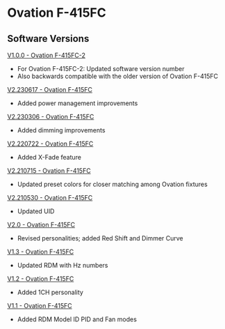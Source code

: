 # Ovation F-415FC

## Software Versions

[V1.0.0 - Ovation F-415FC-2](https://github.com/Chauvet-Pro/OVATIONF415FC/blob/a4ae4a3f8525795a326cc18aa91ee11861a66dbe/firmware/V1.0.0.zip)
- For Ovation F-415FC-2: Updated software version number
- Also backwards compatible with the older version of Ovation F-415FC

[V2.230617 - Ovation F-415FC](https://github.com/Chauvet-Pro/OVATIONF415FC/blob/a4ae4a3f8525795a326cc18aa91ee11861a66dbe/firmware/V2.230617.zip)
- Added power management improvements

[V2.230306 - Ovation F-415FC](https://github.com/Chauvet-Pro/OVATIONF415FC/blob/a4ae4a3f8525795a326cc18aa91ee11861a66dbe/firmware/V2.230306.zip)
- Added dimming improvements

[V2.220722 - Ovation F-415FC](https://github.com/Chauvet-Pro/OVATIONF415FC/blob/a4ae4a3f8525795a326cc18aa91ee11861a66dbe/firmware/V2.220722.zip)
- Added X-Fade feature

[V2.210715 - Ovation F-415FC](https://github.com/Chauvet-Pro/OVATIONF415FC/blob/a4ae4a3f8525795a326cc18aa91ee11861a66dbe/firmware/V2.210715.zip)
- Updated preset colors for closer matching among Ovation fixtures

[V2.210530 - Ovation F-415FC](https://github.com/Chauvet-Pro/OVATIONF415FC/blob/a4ae4a3f8525795a326cc18aa91ee11861a66dbe/firmware/V2.210530.zip)
- Updated UID

[V2.0 - Ovation F-415FC](https://github.com/Chauvet-Pro/OVATIONF415FC/blob/a4ae4a3f8525795a326cc18aa91ee11861a66dbe/firmware/V2.0.zip)
- Revised personalities; added Red Shift and Dimmer Curve

[V1.3 - Ovation F-415FC](https://github.com/Chauvet-Pro/OVATIONF415FC/blob/a4ae4a3f8525795a326cc18aa91ee11861a66dbe/firmware/V1.3_02-19-19.zip)
- Updated RDM with Hz numbers

[V1.2 - Ovation F-415FC](https://github.com/Chauvet-Pro/OVATIONF415FC/blob/a4ae4a3f8525795a326cc18aa91ee11861a66dbe/firmware/V1.2_01-04-19.zip)
- Added 1CH personality

[V1.1 - Ovation F-415FC](https://github.com/Chauvet-Pro/OVATIONF415FC/blob/a4ae4a3f8525795a326cc18aa91ee11861a66dbe/firmware/V1.1_07-19-18.zip)
- Added RDM Model ID PID and Fan modes

